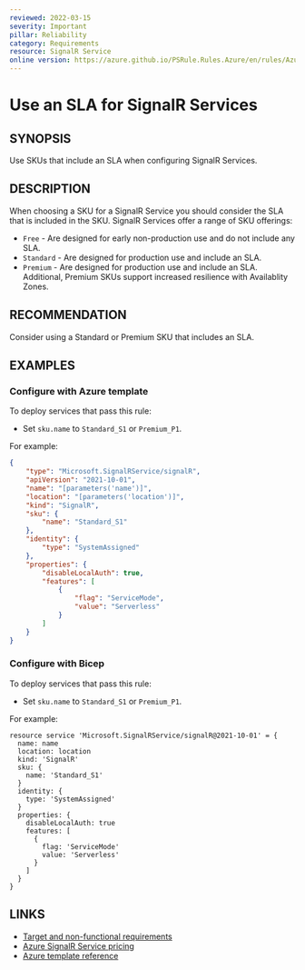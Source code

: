 ```yaml
---
reviewed: 2022-03-15
severity: Important
pillar: Reliability
category: Requirements
resource: SignalR Service
online version: https://azure.github.io/PSRule.Rules.Azure/en/rules/Azure.SignalR.SLA/
---
```


# Use an SLA for SignalR Services

## SYNOPSIS

Use SKUs that include an SLA when configuring SignalR Services.

## DESCRIPTION

When choosing a SKU for a SignalR Service you should consider the SLA that is included in the SKU.
SignalR Services offer a range of SKU offerings:

- `Free` - Are designed for early non-production use and do not include any SLA.
- `Standard` - Are designed for production use and include an SLA.
- `Premium` - Are designed for production use and include an SLA.
  Additional, Premium SKUs support increased resilience with Availablity Zones.

## RECOMMENDATION

Consider using a Standard or Premium SKU that includes an SLA.

## EXAMPLES

### Configure with Azure template

To deploy services that pass this rule:

- Set `sku.name` to `Standard_S1` or `Premium_P1`.

For example:

```json
{
    "type": "Microsoft.SignalRService/signalR",
    "apiVersion": "2021-10-01",
    "name": "[parameters('name')]",
    "location": "[parameters('location')]",
    "kind": "SignalR",
    "sku": {
        "name": "Standard_S1"
    },
    "identity": {
        "type": "SystemAssigned"
    },
    "properties": {
        "disableLocalAuth": true,
        "features": [
            {
                "flag": "ServiceMode",
                "value": "Serverless"
            }
        ]
    }
}
```

### Configure with Bicep

To deploy services that pass this rule:

- Set `sku.name` to `Standard_S1` or `Premium_P1`.

For example:

```bicep
resource service 'Microsoft.SignalRService/signalR@2021-10-01' = {
  name: name
  location: location
  kind: 'SignalR'
  sku: {
    name: 'Standard_S1'
  }
  identity: {
    type: 'SystemAssigned'
  }
  properties: {
    disableLocalAuth: true
    features: [
      {
        flag: 'ServiceMode'
        value: 'Serverless'
      }
    ]
  }
}
```

## LINKS

- [Target and non-functional requirements](https://learn.microsoft.com/azure/architecture/framework/resiliency/design-requirements#availability-targets)
- [Azure SignalR Service pricing](https://azure.microsoft.com/pricing/details/signalr-service/)
- [Azure template reference](https://docs.microsoft.com/azure/templates/microsoft.signalrservice/signalr)
